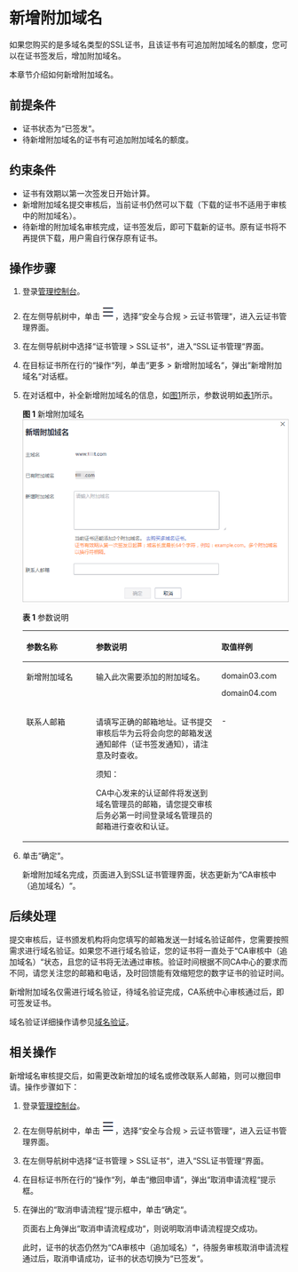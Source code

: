 # 新增附加域名<a name="ZH-CN_TOPIC_0168543992"></a>

如果您购买的是多域名类型的SSL证书，且该证书有可追加附加域名的额度，您可以在证书签发后，增加附加域名。

本章节介绍如何新增附加域名。

## 前提条件<a name="zh-cn_topic_0000001124519763_zh-cn_topic_0168543992_section371442645819"></a>

-   证书状态为“已签发“。
-   待新增附加域名的证书有可追加附加域名的额度。

## 约束条件<a name="zh-cn_topic_0000001124519763_zh-cn_topic_0168543992_section7398921171819"></a>

-   证书有效期以第一次签发日开始计算。
-   新增附加域名提交审核后，当前证书仍然可以下载（下载的证书不适用于审核中的附加域名）。
-   待新增的附加域名审核完成，证书签发后，即可下载新的证书。原有证书将不再提供下载，用户需自行保存原有证书。

## 操作步骤<a name="zh-cn_topic_0000001124519763_zh-cn_topic_0168543992_section712219331586"></a>

1.  登录[管理控制台](https://console.huaweicloud.com/)。
2.  在左侧导航树中，单击![](figures/icon-servicelist.png)，选择“安全与合规  \>  云证书管理“，进入云证书管理界面。
3.  在左侧导航树中选择“证书管理  \>  SSL证书“，进入“SSL证书管理“界面。
4.  在目标证书所在行的“操作“列，单击“更多 \> 新增附加域名“，弹出“新增附加域名“对话框。
5.  在对话框中，补全新增附加域名的信息，如[图1](#zh-cn_topic_0000001124519763_zh-cn_topic_0168543992_fig1964114481101)所示，参数说明如[表1](#zh-cn_topic_0000001124519763_zh-cn_topic_0168543992_table4528632171819)所示。

    **图 1**  新增附加域名<a name="zh-cn_topic_0000001124519763_zh-cn_topic_0168543992_fig1964114481101"></a>  
    ![](figures/新增附加域名.png "新增附加域名")

    **表 1**  参数说明

    <a name="zh-cn_topic_0000001124519763_zh-cn_topic_0168543992_table4528632171819"></a>
    <table><thead align="left"><tr id="zh-cn_topic_0000001124519763_zh-cn_topic_0168543992_row75291532171811"><th class="cellrowborder" valign="top" width="26.1%" id="mcps1.2.4.1.1"><p id="zh-cn_topic_0000001124519763_zh-cn_topic_0168543992_p14529143231816"><a name="zh-cn_topic_0000001124519763_zh-cn_topic_0168543992_p14529143231816"></a><a name="zh-cn_topic_0000001124519763_zh-cn_topic_0168543992_p14529143231816"></a>参数名称</p>
    </th>
    <th class="cellrowborder" valign="top" width="47.21%" id="mcps1.2.4.1.2"><p id="zh-cn_topic_0000001124519763_zh-cn_topic_0168543992_p2529133213184"><a name="zh-cn_topic_0000001124519763_zh-cn_topic_0168543992_p2529133213184"></a><a name="zh-cn_topic_0000001124519763_zh-cn_topic_0168543992_p2529133213184"></a>参数说明</p>
    </th>
    <th class="cellrowborder" valign="top" width="26.69%" id="mcps1.2.4.1.3"><p id="zh-cn_topic_0000001124519763_zh-cn_topic_0168543992_p98871247111816"><a name="zh-cn_topic_0000001124519763_zh-cn_topic_0168543992_p98871247111816"></a><a name="zh-cn_topic_0000001124519763_zh-cn_topic_0168543992_p98871247111816"></a>取值样例</p>
    </th>
    </tr>
    </thead>
    <tbody><tr id="zh-cn_topic_0000001124519763_zh-cn_topic_0168543992_row55291432141818"><td class="cellrowborder" valign="top" width="26.1%" headers="mcps1.2.4.1.1 "><p id="zh-cn_topic_0000001124519763_zh-cn_topic_0168543992_p152913216184"><a name="zh-cn_topic_0000001124519763_zh-cn_topic_0168543992_p152913216184"></a><a name="zh-cn_topic_0000001124519763_zh-cn_topic_0168543992_p152913216184"></a>新增附加域名</p>
    </td>
    <td class="cellrowborder" valign="top" width="47.21%" headers="mcps1.2.4.1.2 "><p id="zh-cn_topic_0000001124519763_zh-cn_topic_0168543992_p852913291816"><a name="zh-cn_topic_0000001124519763_zh-cn_topic_0168543992_p852913291816"></a><a name="zh-cn_topic_0000001124519763_zh-cn_topic_0168543992_p852913291816"></a>输入此次需要添加的附加域名。</p>
    </td>
    <td class="cellrowborder" valign="top" width="26.69%" headers="mcps1.2.4.1.3 "><p id="zh-cn_topic_0000001124519763_zh-cn_topic_0168543992_p138871947161811"><a name="zh-cn_topic_0000001124519763_zh-cn_topic_0168543992_p138871947161811"></a><a name="zh-cn_topic_0000001124519763_zh-cn_topic_0168543992_p138871947161811"></a>domain03.com</p>
    <p id="zh-cn_topic_0000001124519763_zh-cn_topic_0168543992_p87822112258"><a name="zh-cn_topic_0000001124519763_zh-cn_topic_0168543992_p87822112258"></a><a name="zh-cn_topic_0000001124519763_zh-cn_topic_0168543992_p87822112258"></a>domain04.com</p>
    </td>
    </tr>
    <tr id="zh-cn_topic_0000001124519763_zh-cn_topic_0168543992_row8529103213181"><td class="cellrowborder" valign="top" width="26.1%" headers="mcps1.2.4.1.1 "><p id="zh-cn_topic_0000001124519763_zh-cn_topic_0168543992_p95295324185"><a name="zh-cn_topic_0000001124519763_zh-cn_topic_0168543992_p95295324185"></a><a name="zh-cn_topic_0000001124519763_zh-cn_topic_0168543992_p95295324185"></a>联系人邮箱</p>
    </td>
    <td class="cellrowborder" valign="top" width="47.21%" headers="mcps1.2.4.1.2 "><p id="zh-cn_topic_0000001124519763_zh-cn_topic_0168543992_p63321014112213"><a name="zh-cn_topic_0000001124519763_zh-cn_topic_0168543992_p63321014112213"></a><a name="zh-cn_topic_0000001124519763_zh-cn_topic_0168543992_p63321014112213"></a>请填写正确的邮箱地址。证书提交审核后华为云将会向您的邮箱发送通知邮件（证书签发通知），请注意及时查收。</p>
    <div class="notice" id="zh-cn_topic_0000001124519763_zh-cn_topic_0168543992_note2328161417229"><a name="zh-cn_topic_0000001124519763_zh-cn_topic_0168543992_note2328161417229"></a><a name="zh-cn_topic_0000001124519763_zh-cn_topic_0168543992_note2328161417229"></a><span class="noticetitle"> 须知： </span><div class="noticebody"><p id="zh-cn_topic_0000001124519763_zh-cn_topic_0168543992_p432881419221"><a name="zh-cn_topic_0000001124519763_zh-cn_topic_0168543992_p432881419221"></a><a name="zh-cn_topic_0000001124519763_zh-cn_topic_0168543992_p432881419221"></a>CA中心发来的认证邮件将发送到域名管理员的邮箱，请您提交审核后务必第一时间登录域名管理员的邮箱进行查收和认证。</p>
    </div></div>
    </td>
    <td class="cellrowborder" valign="top" width="26.69%" headers="mcps1.2.4.1.3 "><p id="zh-cn_topic_0000001124519763_zh-cn_topic_0168543992_p108874473184"><a name="zh-cn_topic_0000001124519763_zh-cn_topic_0168543992_p108874473184"></a><a name="zh-cn_topic_0000001124519763_zh-cn_topic_0168543992_p108874473184"></a>-</p>
    </td>
    </tr>
    </tbody>
    </table>

6.  单击“确定“。

    新增附加域名完成，页面进入到SSL证书管理界面，状态更新为“CA审核中（追加域名）“。


## 后续处理<a name="zh-cn_topic_0000001124519763_zh-cn_topic_0168543992_section83051424141115"></a>

提交审核后，证书颁发机构将向您填写的邮箱发送一封域名验证邮件，您需要按照需求进行域名验证。如果您不进行域名验证，您的证书将一直处于“CA审核中（追加域名）“状态，且您的证书将无法通过审核。验证时间根据不同CA中心的要求而不同，请您关注您的邮箱和电话，及时回馈能有效缩短您的数字证书的验证时间。

新增附加域名仅需进行域名验证，待域名验证完成，CA系统中心审核通过后，即可签发证书。

域名验证详细操作请参见[域名验证](https://support.huaweicloud.com/qs-ccm/ccm_07_0010.html)。

## 相关操作<a name="zh-cn_topic_0000001124519763_zh-cn_topic_0168543992_section19442028021"></a>

新增域名审核提交后，如需更改新增加的域名或修改联系人邮箱，则可以撤回申请。操作步骤如下：

1.  登录[管理控制台](https://console.huaweicloud.com/)。
2.  在左侧导航树中，单击![](figures/icon-servicelist.png)，选择“安全与合规  \>  云证书管理“，进入云证书管理界面。
3.  在左侧导航树中选择“证书管理  \>  SSL证书“，进入“SSL证书管理“界面。
4.  在目标证书所在行的“操作“列，单击“撤回申请“，弹出“取消申请流程“提示框。
5.  在弹出的“取消申请流程“提示框中，单击“确定“。

    页面右上角弹出“取消申请流程成功“，则说明取消申请流程提交成功。

    此时，证书的状态仍然为“CA审核中（追加域名）“，待服务审核取消申请流程通过后，取消申请成功，证书的状态切换为“已签发“。



